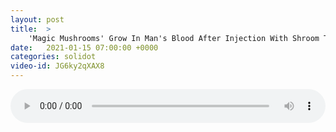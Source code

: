 ```yaml
---
layout: post
title:  >
    'Magic Mushrooms' Grow In Man's Blood After Injection With Shroom Tea
date:   2021-01-15 07:00:00 +0000
categories: solidot
video-id: JG6ky2qXAX8
---
```


<audio src="/assets/ce27af09328edfbff7b3e54b26d4aa05.mp3" style="width: 100%;" controls></audio>

